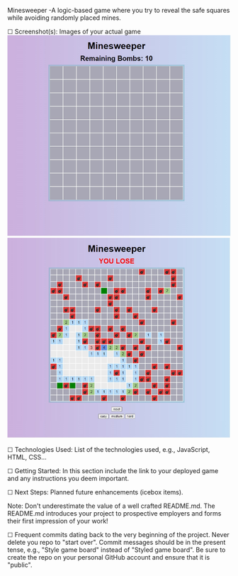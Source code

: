 Minesweeper
-A logic-based game where you try to reveal the safe squares while avoiding randomly placed mines.

☐ Screenshot(s): Images of your actual game
![](/images/easy.jpg)
![](/images/hard.jpg)

☐ Technologies Used: List of the technologies used, e.g., JavaScript, HTML, CSS...

☐ Getting Started: In this section include the link to your deployed game and any instructions you deem important.

☐ Next Steps: Planned future enhancements (icebox items).

Note: Don't underestimate the value of a well crafted README.md. The README.md introduces your project to prospective employers and forms their first impression of your work!

☐ Frequent commits dating back to the very beginning of the project. Never delete you repo to "start over". Commit messages should be in the present tense, e.g., "Style game board" instead of "Styled game board". Be sure to create the repo on your personal GitHub account and ensure that it is "public".

